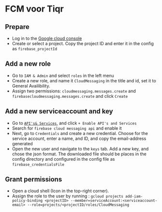 # FCM voor Tiqr

## Prepare

- Log in to the [Google cloud console](https://console.cloud.google.com/)
- Create or select a project. Copy the project ID and enter it in the config as `firebase_projectId`

## Add a new role

- Go to `IAM & Admin` and select `roles` in the left menu
- Create a new role, and name it `CloudMessaging` in the title and id, set it to General Availibility.
- Assign two permissions: `cloudmessaging.messages.create` and `firebasecloudmessaging.messages.create` and click `Create`

## Add a new serviceaccount and key
- Go to [`API's& Services`](https://console.cloud.google.com/apis/dashboard), and click `+ Enable API's and Services`
- Search for `firebase cloud messaging api` and enable it
- Next, go to `Credentials` and create a new credential. Choose for the service account, enter a name, and ID, and copy the email-address generated
- Open the new user and navigate to the `keys` tab. Add a new key, and chose the json format. The downloaded file should be places in the config directory and configured in the config file as `firebase_credentialsFile`

## Grant permissions

- Open a cloud shell (Icon in the top-right corner).
- Assign the role to the user by running : `gcloud projects add-iam-policy-binding <projectID> --member=serviceAccount:<serviceaccount-email> --role=projects/<projectID/roles/CloudMessaging`


